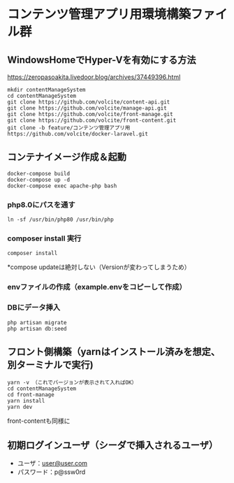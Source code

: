 # コンテンツ管理アプリ用環境構築ファイル群

## WindowsHomeでHyper-Vを有効にする方法
https://zeropasoakita.livedoor.blog/archives/37449396.html

```
mkdir contentManageSystem
cd contentManageSystem
git clone https://github.com/volcite/content-api.git
git clone https://github.com/volcite/manage-api.git
git clone https://github.com/volcite/front-manage.git
git clone https://github.com/volcite/front-content.git
git clone -b feature/コンテンツ管理アプリ用 https://github.com/volcite/docker-laravel.git
```

## コンテナイメージ作成＆起動

```
docker-compose build
docker-compose up -d
docker-compose exec apache-php bash
```

### php8.0にパスを通す
```
ln -sf /usr/bin/php80 /usr/bin/php
```

### composer install 実行

```
composer install
```
*compose updateは絶対しない（Versionが変わってしまうため）

### envファイルの作成（example.envをコピーして作成）

### DBにデータ挿入

```
php artisan migrate
php artisan db:seed
```

## フロント側構築（yarnはインストール済みを想定、別ターミナルで実行)

```
yarn -v （これでバージョンが表示されて入ればOK）
cd contentManageSystem
cd front-manage
yarn install
yarn dev
```

front-contentも同様に

## 初期ログインユーザ（シーダで挿入されるユーザ）
- ユーザ：user@user.com
- パスワード：p@ssw0rd


